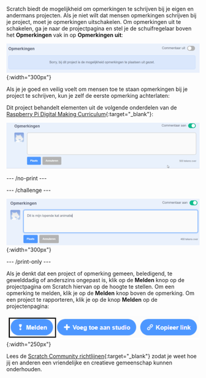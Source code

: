 Scratch biedt de mogelijkheid om opmerkingen te schrijven bij je eigen en andermans projecten. Als je niet wilt dat mensen opmerkingen schrijven bij je project, moet je opmerkingen uitschakelen. Om opmerkingen uit te schakelen, ga je naar de projectpagina en stel je de schuifregelaar boven het **Opmerkingen** vak in op **Opmerkingen uit**:

![De schuifregelaar 'Commentaar uit' boven het vak 'Opmerkingen'. Er wordt een bericht weergegeven met de tekst "Sorry, bij dit project is de mogelijkheid opmerkingen te plaatsen uit gezet."](images/comments-off.png){:width="300px"}

Als je je goed en veilig voelt om mensen toe te staan opmerkingen bij je project te schrijven, kun je zelf de eerste opmerking achterlaten:

Dit project behandelt elementen uit de volgende onderdelen van de [Raspberry Pi Digital Making Curriculum](http://rpf.io/curriculum){:target="_blank"}:

![Typ "Dit is mijn lopende kat animatie" in het vak 'Opmerkingen', en klik op de blauwe 'Plaats' knop onder de opmerkingen om je reactie te plaatsen. De schuifregelaar 'Opmerkingen aan' bevindt zich aan de rechterkant en is van grijs naar groen veranderd.](images/add_comments.gif)

--- /no-print ---

--- /challenge ---

![Klik op de blauwe 'Plaats' knop onder de opmerking om deze te plaatsen. De schuifregelaar 'Opmerkingen aan' bevindt zich aan de rechterkant en is van grijs naar groen veranderd.](images/add_comments.png){:width="300px"}

--- /print-only ---

Als je denkt dat een project of opmerking gemeen, beledigend, te gewelddadig of anderszins ongepast is, klik op de **Melden** knop op de projectpagina om Scratch hiervan op de hoogte te stellen. Om een opmerking te melden, klik je op de **Melden** knop boven de opmerking. Om een project te rapporteren, klik je op de knop **Melden** op de projectenpagina:

![De 'Melden' knop gemarkeerd.](images/add_report.png){:width="250px"}

Lees de [Scratch Community richtlijnen](https://scratch.mit.edu/community_guidelines){:target="_blank"} zodat je weet hoe jij en anderen een vriendelijke en creatieve gemeenschap kunnen onderhouden.
